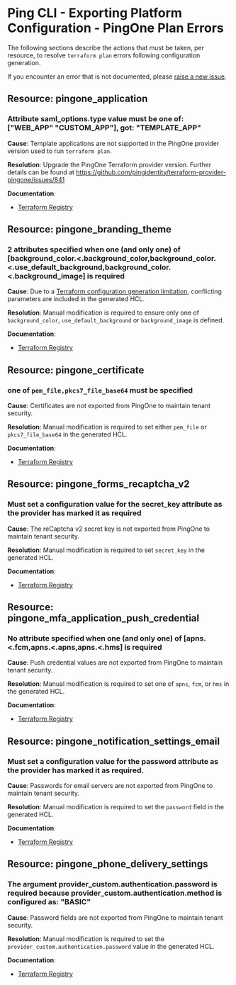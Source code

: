 # Ping CLI - Exporting Platform Configuration - PingOne Plan Errors

The following sections describe the actions that must be taken, per resource, to resolve `terraform plan` errors following configuration generation.

If you encounter an error that is not documented, please [raise a new issue](https://github.com/pingidentity/pingcli/issues/new?title=Undocumented%20PingOne%20Config%20Generation%20Error).

## Resource: pingone_application

### Attribute saml_options.type value must be one of: ["WEB_APP" "CUSTOM_APP"], got: "TEMPLATE_APP"

**Cause**: Template applications are not supported in the PingOne provider version used to run `terraform plan`.

**Resolution**: Upgrade the PingOne Terraform provider version.  Further details can be found at https://github.com/pingidentity/terraform-provider-pingone/issues/841

**Documentation**:
- [Terraform Registry](https://registry.terraform.io/providers/pingidentity/pingone/latest/docs/resources/application#nestedatt--saml_options)

## Resource: pingone_branding_theme

### 2 attributes specified when one (and only one) of [background_color.<.background_color,background_color.<.use_default_background,background_color.<.background_image] is required

**Cause**: Due to a [Terraform configuration generation limitation](https://developer.hashicorp.com/terraform/language/import/generating-configuration#conflicting-resource-arguments), conflicting parameters are included in the generated HCL.

**Resolution**: Manual modification is required to ensure only one of `background_color`, `use_default_background` or `background_image` is defined.

**Documentation**:
- [Terraform Registry](https://registry.terraform.io/providers/pingidentity/pingone/latest/docs/resources/branding_theme#schema)

## Resource: pingone_certificate

### one of `pem_file,pkcs7_file_base64` must be specified

**Cause**: Certificates are not exported from PingOne to maintain tenant security.

**Resolution**: Manual modification is required to set either `pem_file` or `pkcs7_file_base64` in the generated HCL.

**Documentation**:
- [Terraform Registry](https://registry.terraform.io/providers/pingidentity/pingone/latest/docs/resources/certificate#schema)

## Resource: pingone_forms_recaptcha_v2

### Must set a configuration value for the secret_key attribute as the provider has marked it as required

**Cause**: The reCaptcha v2 secret key is not exported from PingOne to maintain tenant security.

**Resolution**: Manual modification is required to set `secret_key` in the generated HCL.

**Documentation**:
- [Terraform Registry](https://registry.terraform.io/providers/pingidentity/pingone/latest/docs/resources/forms_recaptcha_v2#schema)

## Resource: pingone_mfa_application_push_credential

### No attribute specified when one (and only one) of [apns.<.fcm,apns.<.apns,apns.<.hms] is required

**Cause**: Push credential values are not exported from PingOne to maintain tenant security.

**Resolution**: Manual modification is required to set one of `apns`, `fcm`, or `hms` in the generated HCL.

**Documentation**:
- [Terraform Registry](https://registry.terraform.io/providers/pingidentity/pingone/latest/docs/resources/mfa_application_push_credential#schema)

## Resource: pingone_notification_settings_email

### Must set a configuration value for the password attribute as the provider has marked it as required.

**Cause**: Passwords for email servers are not exported from PingOne to maintain tenant security.

**Resolution**: Manual modification is required to set the `password` field in the generated HCL.

**Documentation**:
- [Terraform Registry](https://registry.terraform.io/providers/pingidentity/pingone/latest/docs/resources/notification_settings_email#schema)

## Resource: pingone_phone_delivery_settings

### The argument provider_custom.authentication.password is required because provider_custom.authentication.method is configured as: "BASIC"

**Cause**: Password fields are not exported from PingOne to maintain tenant security.

**Resolution**: Manual modification is required to set the `provider_custom.authentication.password` value in the generated HCL.

**Documentation**:
- [Terraform Registry](https://registry.terraform.io/providers/pingidentity/pingone/latest/docs/resources/phone_delivery_settings#password)

